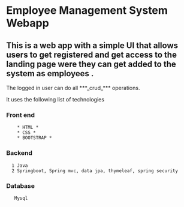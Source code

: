 # Employee Management System Webapp #

## This is a web app with a simple UI that allows users to get registered and get access to the landing page were they can get added to the system as employees .

<p>The logged in user can do all ***_crud_*** operations. </p>


<p>It uses the following list of technologies  </p>
    
### Front end ###
        * HTML *
        * CSS *
        * BOOTSTRAP *
     
     
      

   ### Backend  ###
      1 Java
      2 Springboot, Spring mvc, data jpa, thymeleaf, spring security

   ### Database ###
       Mysql
    
